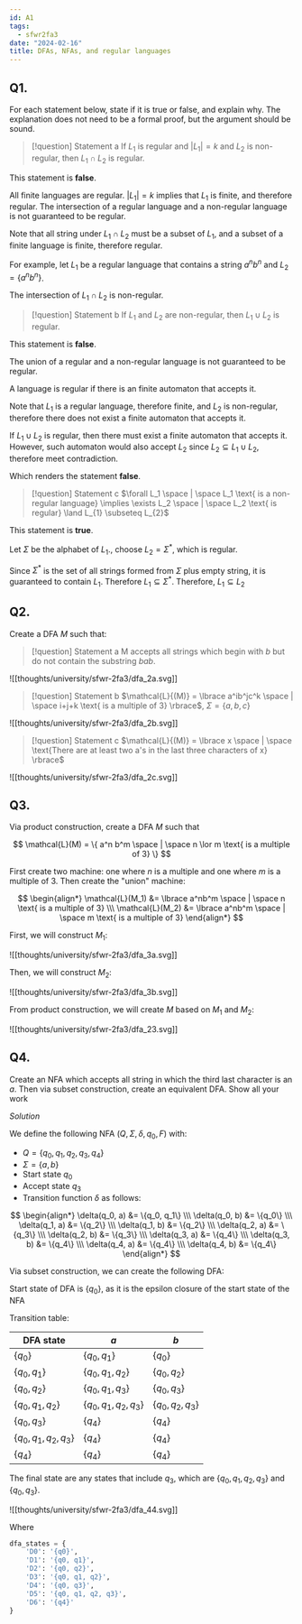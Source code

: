 ```yaml
---
id: A1
tags:
  - sfwr2fa3
date: "2024-02-16"
title: DFAs, NFAs, and regular languages
---
```


## Q1.

For each statement below, state if it is true or false, and explain why. The explanation does not need to be a formal proof, but the argument should be sound.

> [!question] Statement a
> If $L_1$ is regular and $|L_1| = k$ and $L_2$ is non-regular, then $L_1 \cap L_2$ is regular.

This statement is **false**.

All finite languages are regular. $|L_1| = k$ implies that $L_1$ is finite, and therefore regular. The intersection of a regular language and a non-regular language is not guaranteed to be regular.

Note that all string under $L_1 \cap L_2$ must be a subset of $L_1$, and a subset of a finite language is finite, therefore regular.

For example, let $L_1$ be a regular language that contains a string $a^nb^n$ and $L_2 = \{a^nb^n\}$.

The intersection of $L_1 \cap L_2$ is non-regular.

> [!question] Statement b
> If $L_1$ and $L_2$ are non-regular, then $L_1 \cup L_2$ is regular.

This statement is **false**.

The union of a regular and a non-regular language is not guaranteed to be regular.

A language is regular if there is an finite automaton that accepts it.

Note that $L_1$ is a regular language, therefore finite, and $L_2$ is non-regular, therefore there does not exist a finite automaton that accepts it.

If $L_1 \cup L_2$ is regular, then there must exist a finite automaton that accepts it. However, such automaton would also accept $L_2$ since $L_2 \subseteq L_{1} \cup L_2$, therefore meet contradiction.

Which renders the statement **false**.

> [!question] Statement c
> $\forall L_1 \space | \space L_1 \text{ is a non-regular language} \implies \exists L_2 \space | \space L_2 \text{ is regular} \land L_{1} \subseteq L_{2}$

This statement is **true**.

Let $\Sigma$ be the alphabet of $L_1$., choose $L_2 = \Sigma^{*}$, which is regular.

Since $\Sigma^{*}$ is the set of all strings formed from $\Sigma$ plus empty string, it is guaranteed to contain $L_1$. Therefore $L_1 \subseteq \Sigma^{*}$. Therefore, $L_1 \subseteq L_2$

## Q2.

Create a DFA $M$ such that:

> [!question] Statement a
> M accepts all strings which begin with $b$ but do not contain the substring $bab$.

![[thoughts/university/sfwr-2fa3/dfa_2a.svg]]

> [!question] Statement b
> $\mathcal{L}{(M)} = \lbrace a^ib^jc^k \space | \space i+j+k \text{ is a multiple of 3} \rbrace$, $\Sigma = \lbrace a,b,c \rbrace$

![[thoughts/university/sfwr-2fa3/dfa_2b.svg]]

> [!question] Statement c
> $\mathcal{L}{(M)} = \lbrace x \space | \space \text{There are at least two a's in the last three characters of x} \rbrace$

![[thoughts/university/sfwr-2fa3/dfa_2c.svg]]

## Q3.

Via product construction, create a DFA $M$ such that

$$
\mathcal{L}(M) = \{ a^n b^m \space | \space n \lor m \text{ is a multiple of 3} \}
$$

First create two machine: one where $n$ is a multiple and one where $m$ is a multiple of 3. Then create the "union" machine:

$$
\begin{align*}
\mathcal{L}(M_1) &= \lbrace a^nb^m \space | \space n \text{ is a multiple of 3} \\\
\mathcal{L}(M_2) &= \lbrace a^nb^m \space | \space m \text{ is a multiple of 3}
\end{align*}
$$

First, we will construct $M_1$:

![[thoughts/university/sfwr-2fa3/dfa_3a.svg]]

Then, we will construct $M_2$:

![[thoughts/university/sfwr-2fa3/dfa_3b.svg]]

From product construction, we will create $M$ based on $M_1$ and $M_2$:

![[thoughts/university/sfwr-2fa3/dfa_23.svg]]

## Q4.

Create an NFA which accepts all string in which the third last character is an $a$. Then via subset construction, create an equivalent DFA. Show all your work

_Solution_

We define the following NFA $(Q, \Sigma, \delta, q_0, F)$ with:

- $Q = \{q_0, q_1, q_2, q_3, q_4\}$
- $\Sigma = \{a, b\}$
- Start state $q_0$
- Accept state $q_{3}$
- Transition function $\delta$ as follows:

$$
\begin{align*}
\delta(q_0, a) &= \{q_0, q_1\} \\\
\delta(q_0, b) &= \{q_0\} \\\
\delta(q_1, a) &= \{q_2\} \\\
\delta(q_1, b) &= \{q_2\} \\\
\delta(q_2, a) &= \{q_3\} \\\
\delta(q_2, b) &= \{q_3\} \\\
\delta(q_3, a) &= \{q_4\} \\\
\delta(q_3, b) &= \{q_4\} \\\
\delta(q_4, a) &= \{q_4\} \\\
\delta(q_4, b) &= \{q_4\}
\end{align*}
$$

Via subset construction, we can create the following DFA:

Start state of DFA is $\{ q_0 \}$, as it is the epsilon closure of the start state of the NFA

Transition table:

| DFA state    | $a$    | $b$ |
|---------------- | --------------- | --------------- |
| $\{q_{0}\}$    | $\{q_{0}, q_{1}\}$    | $\{q_{0}\}$    |
| $\{q_{0}, q_{1}\}$    | $\{q_{0}, q_{1}, q_{2}\}$    | $\{q_{0},q_{2}\}$    |
| $\{q_{0}, q_{2}\}$    | $\{q_{0}, q_{1}, q_{3}\}$    | $\{q_{0},q_{3}\}$    |
| $\{q_{0}, q_{1}, q_{2}\}$    | $\{q_{0}, q_{1}, q_{2}, q_{3}\}$    | $\{q_{0}, q_{2}, q_{3}\}$    |
| $\{q_{0}, q_{3}\}$    | $\{q_{4}\}$    | $\{q_{4}\}$    |
| $\{q_{0}, q_{1}, q_{2}, q_{3}\}$    | $\{q_{4}\}$    | $\{q_{4}\}$    |
| $\{q_{4}\}$    | $\{q_{4}\}$    | $\{q_{4}\}$    |

The final state are any states that include $q_{3}$, which are $\{q_{0}, q_{1}, q_{2}, q_{3}\}$ and $\{q_{0}, q_{3}\}$.

![[thoughts/university/sfwr-2fa3/dfa_44.svg]]

Where

```python
dfa_states = {
    'D0': '{q0}',
    'D1': '{q0, q1}',
    'D2': '{q0, q2}',
    'D3': '{q0, q1, q2}',
    'D4': '{q0, q3}',
    'D5': '{q0, q1, q2, q3}',
    'D6': '{q4}'
}
```

